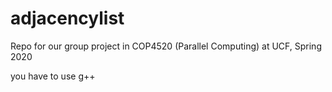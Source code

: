 # adjacencylist
Repo for our group project in COP4520 (Parallel Computing) at UCF, Spring 2020

you have to use g++
